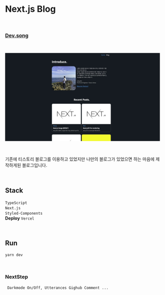 # Next.js Blog

<br>

### [Dev.song](https://next-blog-songchangyeop.vercel.app/)

<br>

![썸네일](public/BlogMain.jpg)

<br>

기존에 티스토리 블로그를 이용하고 있었지만 나만의 블로그가 있었으면 하는 마음에 제작하게된 블로그입니다.

<br>

## **Stack**

`TypeScript`  
`Next.js`  
`Styled-Components`  
**Deploy** `Vercel`

<br>

## **Run**

```
yarn dev
```

<br>

### **NextStep**

```
 Darkmode On/Off, Utterances Gighub Comment ...
```
